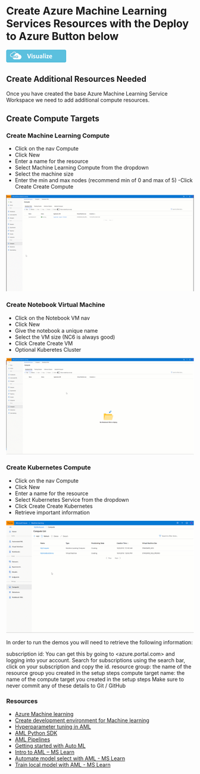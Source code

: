 # Create Azure Machine Learning Services Resources with the Deploy to Azure Button below

<a href="http://armviz.io/#/?load=https%3A%2F%2Fraw.githubusercontent.com%2FAzure%2Fazure-quickstart-templates%2Fmaster%2F101-machine-learning-create%2Fazuredeploy.json" target="_blank">
    <img src="https://raw.githubusercontent.com/Azure/azure-quickstart-templates/master/1-CONTRIBUTION-GUIDE/images/visualizebutton.png"/>
</a>

## Create Additional Resources Needed

Once you have created the base Azure Machine Learning Service Workspace we need to add additional compute resources.

## Create Compute Targets

### Create Machine Learning Compute

- Click on the nav Compute
- Click New
- Enter a name for the resource
- Select Machine Learning Compute from the dropdown
- Select the machine size
- Enter the min and max nodes (recommend min of 0 and max of 5)
-Click Create Create Compute

![Screen](./images/AMLCompute.gif)

### Create Notebook Virtual Machine

- Click on the Notebook VM nav
- Click New
- Give the notebook a unique name
- Select the VM size (NC6 is always good)
- Click Create Create VM
- Optional Kuberetes Cluster

![Screen](./images/NotebookVM.gif)

### Create Kubernetes Compute

- Click on the nav Compute
- Click New
- Enter a name for the resource
- Select Kubernetes Service from the dropdown
- Click Create Create Kubernetes
- Retrieve important information

![Screen](./images/AKSCompute.gif)

In order to run the demos you will need to retrieve the following information:

subscription id: You can get this by going to <azure.portal.com> and logging into your account. Search for subscriptions using the search bar, click on your subscription and copy the id.
resource group: the name of the resource group you created in the setup steps
compute target name: the name of the compute target you created in the setup steps
Make sure to never commit any of these details to Git / GitHub

### Resources

- [Azure Machine learning](https://azure.microsoft.com/services/machine-learning )
- [Create development environment for Machine learning](https://docs.microsoft.com/azure/machine-learning/service/how-to-configure-environment)
- [Hyperparameter tuning in AML](https://docs.microsoft.com/azure/machine-learning/service/how-to-tune-hyperparameters)
- [AML Python SDK](https://docs.microsoft.com/azure/machine-learning/service/how-to-configure-environment)
- [AML Pipelines](https://docs.microsoft.com/azure/machine-learning/service/how-to-create-your-first-pipeline)
- [Getting started with Auto ML](https://docs.microsoft.com/azure/machine-learning/service/concept-automated-ml)
- [Intro to AML – MS Learn](https://docs.microsoft.com/en-us/learn/modules/intro-to-azure-machine-learning-service)
- [Automate model select with AML - MS Learn](https://docs.microsoft.com/en-us/learn/modules/automate-model-selection-with-azure-automl)
- [Train local model with AML - MS Learn](https://docs.microsoft.com/en-us/learn/modules/train-local-model-with-azure-mls)

